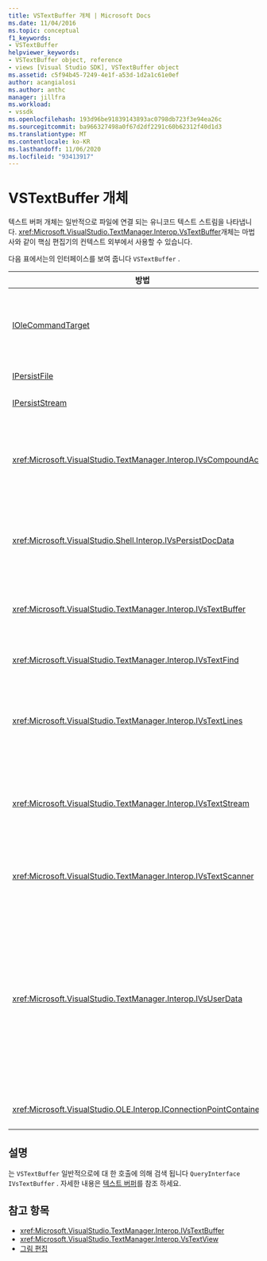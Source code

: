 ```yaml
---
title: VSTextBuffer 개체 | Microsoft Docs
ms.date: 11/04/2016
ms.topic: conceptual
f1_keywords:
- VSTextBuffer
helpviewer_keywords:
- VSTextBuffer object, reference
- views [Visual Studio SDK], VSTextBuffer object
ms.assetid: c5f94b45-7249-4e1f-a53d-1d2a1c61e0ef
author: acangialosi
ms.author: anthc
manager: jillfra
ms.workload:
- vssdk
ms.openlocfilehash: 193d96be91839143893ac0798db723f3e94ea26c
ms.sourcegitcommit: ba966327498a0f67d2df2291c60b62312f40d1d3
ms.translationtype: MT
ms.contentlocale: ko-KR
ms.lasthandoff: 11/06/2020
ms.locfileid: "93413917"
---
```

# <a name="vstextbuffer-object"></a>VSTextBuffer 개체
텍스트 버퍼 개체는 일반적으로 파일에 연결 되는 유니코드 텍스트 스트림을 나타냅니다. <xref:Microsoft.VisualStudio.TextManager.Interop.VsTextBuffer>개체는 마법사와 같이 핵심 편집기의 컨텍스트 외부에서 사용할 수 있습니다.

 다음 표에서는의 인터페이스를 보여 줍니다 `VSTextBuffer` .

|방법|Description|
|------------|-----------------|
|[IOleCommandTarget](/windows/desktop/api/docobj/nn-docobj-iolecommandtarget)|표준 OLE 인터페이스입니다. 버퍼의 실행 취소/다시 실행 처리에 사용 됩니다.|
|[IPersistFile](/windows/desktop/api/objidl/nn-objidl-ipersistfile)|표준 OLE 인터페이스입니다.|
|[IPersistStream](/windows/desktop/api/objidl/nn-objidl-ipersiststream)|표준 OLE 인터페이스입니다.|
|<xref:Microsoft.VisualStudio.TextManager.Interop.IVsCompoundAction>|복합어 작업 (즉, 단일 실행 취소/다시 실행 단위로 그룹화 된 작업)을 만들 수 있도록 합니다.|
|<xref:Microsoft.VisualStudio.Shell.Interop.IVsPersistDocData>|텍스트 버퍼에서 관리 되는 문서 데이터의 지 속성을 사용 하도록 설정 합니다.|
|<xref:Microsoft.VisualStudio.TextManager.Interop.IVsTextBuffer>|기본 서비스를 제공 합니다. 많은 클라이언트에서 사용 됩니다.|
|<xref:Microsoft.VisualStudio.TextManager.Interop.IVsTextFind>|버퍼를 검색 하는 데 사용 됩니다.|
|<xref:Microsoft.VisualStudio.TextManager.Interop.IVsTextLines>|2 차원 좌표를 사용 하 여 읽기 및 쓰기 기능을 제공 합니다. `IVsTextBuffer`에서 상속됩니다.|
|<xref:Microsoft.VisualStudio.TextManager.Interop.IVsTextStream>|1 차원 좌표를 사용 하 여 읽기 및 쓰기 기능을 제공 합니다. `IVsTextBuffer`에서 상속됩니다.|
|<xref:Microsoft.VisualStudio.TextManager.Interop.IVsTextScanner>|버퍼의 텍스트에 대 한 빠른 스트림 지향 순차적 액세스를 제공 합니다.|
|<xref:Microsoft.VisualStudio.TextManager.Interop.IVsUserData>|속성의 제네릭 컬렉션에 대 한 액세스를 제공 합니다. 가장 중요 한 속성은 버퍼의 이름 또는 모니커입니다. GUID를 만들어 키로 사용 하면이 인터페이스를 사용 하 여 버퍼에 고유한 임의 데이터를 저장할 수 있습니다.|
|<xref:Microsoft.VisualStudio.OLE.Interop.IConnectionPointContainer>|이벤트에 대 한 연결 지점이 지원 됩니다.|

## <a name="remarks"></a>설명
 는 `VSTextBuffer` 일반적으로에 대 한 호출에 의해 검색 됩니다 `QueryInterface` `IVsTextBuffer` . 자세한 내용은 [텍스트 버퍼](/previous-versions/visualstudio/visual-studio-2015/extensibility/accessing-the-text-buffer-by-using-the-legacy-api?preserve-view=true&view=vs-2015)를 참조 하세요.

## <a name="see-also"></a>참고 항목
- <xref:Microsoft.VisualStudio.TextManager.Interop.IVsTextBuffer>
- <xref:Microsoft.VisualStudio.TextManager.Interop.VsTextView>
- [그림 편집](https://www.microsoft.com/download/details.aspx?id=55984)